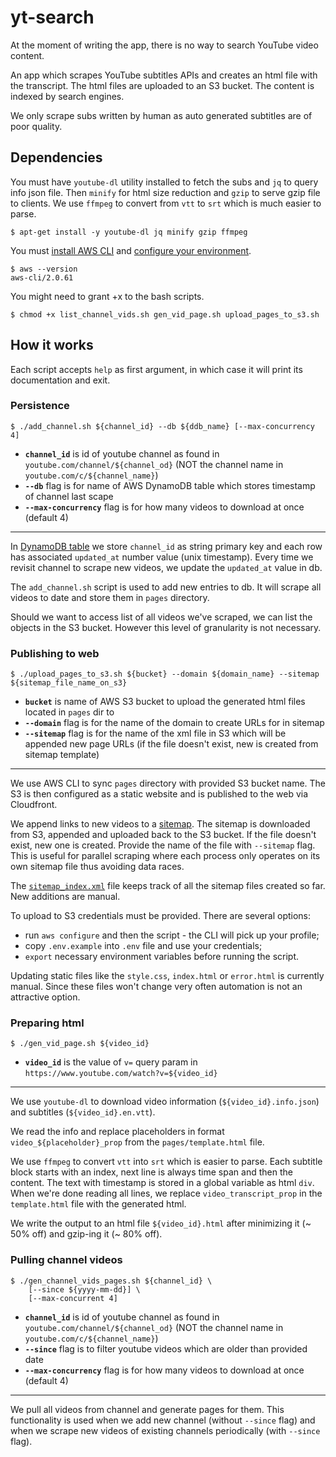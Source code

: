 # yt-search

At the moment of writing the app, there is no way to search YouTube video content.

An app which scrapes YouTube subtitles APIs and creates an html file with the transcript. The html files are uploaded to an S3 bucket. The content is indexed by search engines.

We only scrape subs written by human as auto generated subtitles are of poor quality.

## Dependencies
You must have `youtube-dl` utility installed to fetch the subs and `jq` to query info json file. Then `minify` for html size reduction and `gzip` to serve gzip file to clients. We use `ffmpeg` to convert from `vtt` to `srt` which is much easier to parse.

```
$ apt-get install -y youtube-dl jq minify gzip ffmpeg
```

You must [install AWS CLI][aws-cli-install] and [configure your environment](#publishing-to-web).

```
$ aws --version
aws-cli/2.0.61
```

You might need to grant +x to the bash scripts.

```
$ chmod +x list_channel_vids.sh gen_vid_page.sh upload_pages_to_s3.sh
```

## How it works
Each script accepts `help` as first argument, in which case it will print its documentation and exit.

### Persistence

```
$ ./add_channel.sh ${channel_id} --db ${ddb_name} [--max-concurrency 4]
```
* **`channel_id`** is id of youtube channel as found in `youtube.com/channel/${channel_od}` (NOT the channel name in `youtube.com/c/${channel_name}`)
* **`--db`** flag is for name of AWS DynamoDB table which stores timestamp of channel last scape
* **`--max-concurrency`** flag is for how many videos to download at once (default 4)

---

In [DynamoDB table][aws-cli-dynamodb] we store `channel_id` as string primary key and each row has associated `updated_at` number value (unix timestamp). Every time we revisit channel to scrape new videos, we update the `updated_at` value in db.

The `add_channel.sh` script is used to add new entries to db. It will scrape all videos to date and store them in `pages` directory.

Should we want to access list of all videos we've scraped, we can list the objects in the S3 bucket. However this level of granularity is not necessary.

### Publishing to web
```
$ ./upload_pages_to_s3.sh ${bucket} --domain ${domain_name} --sitemap ${sitemap_file_name_on_s3}
```
* **`bucket`** is name of AWS S3 bucket to upload the generated html files located in `pages` dir to
* **`--domain`** flag is for the name of the domain to create URLs for in sitemap
* **`--sitemap`** flag is for the name of the xml file in S3 which will be appended new page URLs (if the file doesn't exist, new is created from sitemap template)

---

We use AWS CLI to sync `pages` directory with provided S3 bucket name. The S3 is then configured as a static website and is published to the web via Cloudfront.

We append links to new videos to a [sitemap][sitemap]. The sitemap is downloaded from S3, appended and uploaded back to the S3 bucket. If the file doesn't exist, new one is created. Provide the name of the file with `--sitemap` flag. This is useful for parallel scraping where each process only operates on its own sitemap file thus avoiding data races.

The [`sitemap_index.xml`](static/sitemap_index.xml) file keeps track of all the sitemap files created so far. New additions are manual.

To upload to S3 credentials must be provided. There are several options:
* run `aws configure` and then the script - the CLI will pick up your profile;
* copy `.env.example` into `.env` file and use your credentials;
* `export` necessary environment variables before running the script.

Updating static files like the `style.css`, `index.html` or `error.html` is currently manual. Since these files won't change very often automation is not an attractive option.

### Preparing html
```
$ ./gen_vid_page.sh ${video_id}
```
* **`video_id`** is the value of `v=` query param in `https://www.youtube.com/watch?v=${video_id}`

---

We use `youtube-dl` to download video information (`${video_id}.info.json`) and subtitles (`${video_id}.en.vtt`).

We read the info and replace placeholders in format `video_${placeholder}_prop` from the `pages/template.html` file.

We use `ffmpeg` to convert `vtt` into `srt` which is easier to parse. Each subtitle block starts with an index, next line is always time span and then the content. The text with timestamp is stored in a global variable as html `div`. When we're done reading all lines, we replace `video_transcript_prop` in the `template.html` file with the generated html.

We write the output to an html file `${video_id}.html` after minimizing it (~ 50% off) and gzip-ing it (~ 80% off).

### Pulling channel videos
```
$ ./gen_channel_vids_pages.sh ${channel_id} \
    [--since ${yyyy-mm-dd}] \
    [--max-concurrent 4]
```
* **`channel_id`** is id of youtube channel as found in `youtube.com/channel/${channel_od}` (NOT the channel name in `youtube.com/c/${channel_name}`)
* **`--since`** flag is to filter youtube videos which are older than provided date
* **`--max-concurrency`** flag is for how many videos to download at once (default 4)

---

We pull all videos from channel and generate pages for them. This functionality is used when we add new channel (without `--since` flag) and when we scrape new videos of existing channels periodically (with `--since` flag).

<!-- References -->
[aws-cli-install]: https://docs.aws.amazon.com/cli/latest/userguide/install-cliv2-linux.html
[sitemap]: https://www.sitemaps.org/protocol.html
[aws-cli-dynamodb]: https://docs.aws.amazon.com/cli/latest/reference/dynamodb
